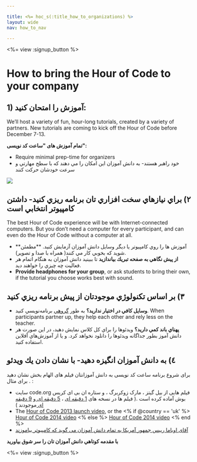 ```yaml
---

title: <%= hoc_s(:title_how_to_organizations) %>
layout: wide
nav: how_to_nav

---
```


<%= view :signup_button %>

# How to bring the Hour of Code to your company

## 1) آموزش را امتحان کنید:

We’ll host a variety of fun, hour-long tutorials, created by a variety of partners. New tutorials are coming to kick off the Hour of Code before December 7-13.

**تمام آموزش های "ساعت کد نویسی":**

  * Require minimal prep-time for organizers
  * خود راهبر هستند- به دانش آموزان اين امكان را مي دهند كه با سطح مهارتي و سرعت خودشان حركت كنند

[![](<%= resolve_url('https://code.org/images/tutorials.png') %>)](<%= resolve_url('https://code.org/learn') %>)

## ٢) براي نيازهاي سخت افزاري تان برنامه ريزي كنيد- داشتن كامپيوتر انتخابي است

The best Hour of Code experience will be with Internet-connected computers. But you don’t need a computer for every participant, and can even do the Hour of Code without a computer at all.

  * **آموزش ها را روي كامپيوتر يا ديگر وسايل دانش آموزان آزمايش كنيد. **مطمئن شويد كه بخوبي كار مي كنند( همراه با صدا و تصوير).
  * **از پيش نگاهي به صفحه تبريك بياندازيد** تا ببينيد دانش آموزان به هنگام اتمام هر فعاليت چه چيزي را خواهند ديد. 
  * **Provide headphones for your group**, or ask students to bring their own, if the tutorial you choose works best with sound.

## ٣) بر اساس تكنولوژي موجودتان از پيش برنامه ريزي كنيد

  * **وسايل كافي در اختيار نداريد؟** به طور [گروهي](http://www.ncwit.org/resources/pair-programming-box-power-collaborative-learning) برنامه‌نويسي كنيد. When participants partner up, they help each other and rely less on the teacher.
  * **پهناي باند كمي داريد؟** ويدئوها را براي كل كلاس نمايش دهيد، در اين صورت هر دانش آموز بطور جداگانه ويدئوها را دانلود نخواهد كرد. و يا از آموزش‌هاي آفلاين استفاده كنيد.

## ٤) به دانش آموزان انگيزه دهيد- با نشان دادن يك ويدئو

برای شروع برنامه ساعت کد نویسی به دانش آموزانتان فیلم های الهام بخش نشان دهید . برای مثال :

  * سایت code.org فیلم هایی از بیل گیتز ، مارک زوکربرگ ، و ستاره ان بی ای کریس بوش آماده کرده است .( فیلم ها در نسخه های [1 دقیقه ای](https://www.youtube.com/watch?v=qYZF6oIZtfc) ، [5 دقیقه ای ](https://www.youtube.com/watch?v=nKIu9yen5nc)و [9 دقیقه ای ](https://www.youtube.com/watch?v=dU1xS07N-FA)موجودند )
  * The [Hour of Code 2013 launch video](https://www.youtube.com/watch?v=FC5FbmsH4fw), or the <% if @country == 'uk' %> [Hour of Code 2014 video](https://www.youtube.com/watch?v=96B5-JGA9EQ) <% else %> [Hour of Code 2014 video](https://www.youtube.com/watch?v=rH7AjDMz_dc&index=2&list=PLzdnOPI1iJNe1WmdkMG-Ca8cLQpdEAL7Q) <% end %>
  * [آقای اوباما رییس جمهور آمریکا به تمام دانش آموزان می گوید که کامپیوتر بیاموزند](https://www.youtube.com/watch?v=6XvmhE1J9PY)

**با مقدمه كوتاهي دانش آموزان تان را سر شوق بياوريد**

<%= view :signup_button %>